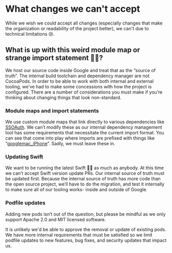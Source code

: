 # What changes we can't accept

While we wish we could accept all changes (especially changes that make the organization or readability of the project better), we can't due to technical limitations 😢.

## What is up with this weird module map or strange import statement 🤷‍♂️?

We host our source code inside Google and treat that as the “source of truth”. The internal build toolchain and dependency manager are not CocoaPods. In order to be able to work with both internal and external tooling, we’ve had to make some concessions with how the project is configured. There are a number of considerations you must make if you’re thinking about changing things that look non-standard. 

### Module maps and import statements

We use custom module maps that link directly to various dependencies like [SSOAuth](https://github.com/google/science-journal-ios/blob/master/ModuleMaps/SSOAuth.modulemaps/module.modulemap). We can’t modify these as our internal dependency management tool has some requirements that necessitate the current import format. You can see that come into play where imports are prefixed with things like “[googlemac_iPhone](https://github.com/google/science-journal-ios/blob/master/ScienceJournal/Accounts/AccountsManager.swift#L19)”. Sadly, we must leave these in.

### Updating Swift

We want to be running the latest Swift 🏃‍♀️ as much as anybody. At this time we can’t accept Swift version update PRs. Our internal source of truth must be updated first. Because the internal source of truth has more code than the open source project, we’ll have to do the migration, and test it internally to make sure all of our tooling works- inside and outside of Google.

### Podfile updates

Adding new pods isn’t out of the question, but please be mindful as we only support Apache 2.0 and MIT licensed software.

It is unlikely we'd be able to approve the removal or update of existing pods. We have more internal requirements that must be satisfied so we limit podfile updates to new features, bug fixes, and security updates that impact us.